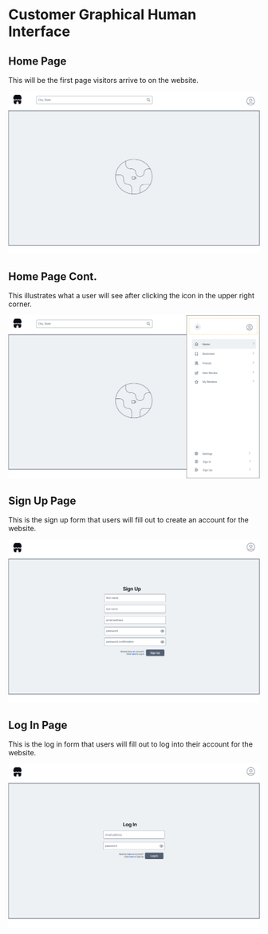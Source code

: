 # Customer Graphical Human Interface

## Home Page

This will be the first page visitors arrive to on the website.

![Home Page](wireframes/MainPage.png)

## Home Page Cont.

This illustrates what a user will see after clicking the icon in the upper right corner.

![Home Page Cont.](wireframes/MainPage2.png)

## Sign Up Page

This is the sign up form that users will fill out to create an account for the website.

![Sign Up Page](wireframes/SignUp.png)

## Log In Page

This is the log in form that users will fill out to log into their account for the website.

![Log In Page](wireframes/LogIn.png)
